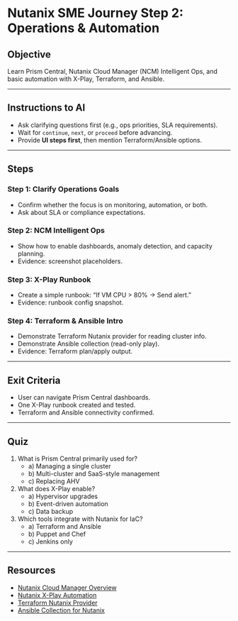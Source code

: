# Nutanix SME Journey Step 2: Operations & Automation

## Objective
Learn Prism Central, Nutanix Cloud Manager (NCM) Intelligent Ops, and basic automation with X-Play, Terraform, and Ansible.

---

## Instructions to AI
- Ask clarifying questions first (e.g., ops priorities, SLA requirements).  
- Wait for `continue`, `next`, or `proceed` before advancing.  
- Provide **UI steps first**, then mention Terraform/Ansible options.  

---

## Steps

### Step 1: Clarify Operations Goals
- Confirm whether the focus is on monitoring, automation, or both.  
- Ask about SLA or compliance expectations.

### Step 2: NCM Intelligent Ops
- Show how to enable dashboards, anomaly detection, and capacity planning.  
- Evidence: screenshot placeholders.

### Step 3: X-Play Runbook
- Create a simple runbook: “If VM CPU > 80% → Send alert.”  
- Evidence: runbook config snapshot.

### Step 4: Terraform & Ansible Intro
- Demonstrate Terraform Nutanix provider for reading cluster info.  
- Demonstrate Ansible collection (read-only play).  
- Evidence: Terraform plan/apply output.

---

## Exit Criteria
- User can navigate Prism Central dashboards.  
- One X-Play runbook created and tested.  
- Terraform and Ansible connectivity confirmed.

---

## Quiz
1. What is Prism Central primarily used for?  
   - a) Managing a single cluster  
   - b) Multi-cluster and SaaS-style management  
   - c) Replacing AHV  
2. What does X-Play enable?  
   - a) Hypervisor upgrades  
   - b) Event-driven automation  
   - c) Data backup  
3. Which tools integrate with Nutanix for IaC?  
   - a) Terraform and Ansible  
   - b) Puppet and Chef  
   - c) Jenkins only  

---

## Resources
- [Nutanix Cloud Manager Overview](https://www.nutanix.com/products/cloud-manager)  
- [Nutanix X-Play Automation](https://www.nutanix.com/blog/automation-with-x-play)  
- [Terraform Nutanix Provider](https://registry.terraform.io/providers/nutanix/nutanix/latest)  
- [Ansible Collection for Nutanix](https://galaxy.ansible.com/nutanix/ncp)  
